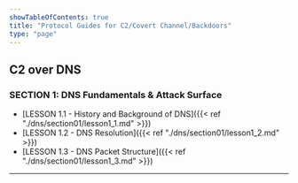 ```yaml
---
showTableOfContents: true
title: "Protocol Guides for C2/Covert Channel/Backdoors"
type: "page"
---
```




## C2 over DNS
### SECTION 1: DNS Fundamentals & Attack Surface

- [LESSON 1.1 - History and Background of DNS]({{< ref "./dns/section01/lesson1_1.md" >}})
- [LESSON 1.2 - DNS Resolution]({{< ref "./dns/section01/lesson1_2.md" >}})
- [LESSON 1.3 - DNS Packet Structure]({{< ref "./dns/section01/lesson1_3.md" >}})




___